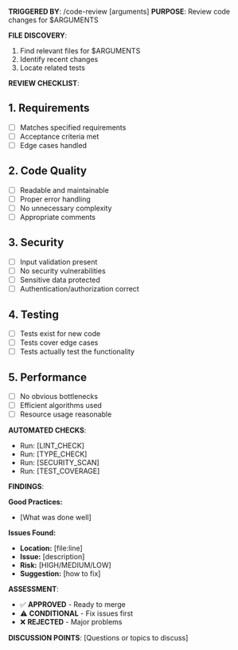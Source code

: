 **TRIGGERED BY**: /code-review [arguments]
**PURPOSE**: Review code changes for $ARGUMENTS

**FILE DISCOVERY**:
1. Find relevant files for $ARGUMENTS
2. Identify recent changes
3. Locate related tests

**REVIEW CHECKLIST**:

## 1. Requirements
- [ ] Matches specified requirements
- [ ] Acceptance criteria met
- [ ] Edge cases handled

## 2. Code Quality
- [ ] Readable and maintainable
- [ ] Proper error handling
- [ ] No unnecessary complexity
- [ ] Appropriate comments

## 3. Security
- [ ] Input validation present
- [ ] No security vulnerabilities
- [ ] Sensitive data protected
- [ ] Authentication/authorization correct

## 4. Testing
- [ ] Tests exist for new code
- [ ] Tests cover edge cases
- [ ] Tests actually test the functionality

## 5. Performance
- [ ] No obvious bottlenecks
- [ ] Efficient algorithms used
- [ ] Resource usage reasonable

**AUTOMATED CHECKS**:
- Run: [LINT_CHECK]
- Run: [TYPE_CHECK]
- Run: [SECURITY_SCAN]
- Run: [TEST_COVERAGE]

**FINDINGS**:

**Good Practices:**
- [What was done well]

**Issues Found:**
- **Location:** [file:line]
- **Issue:** [description]
- **Risk:** [HIGH/MEDIUM/LOW]
- **Suggestion:** [how to fix]

**ASSESSMENT**:
- ✅ **APPROVED** - Ready to merge
- ⚠️ **CONDITIONAL** - Fix issues first
- ❌ **REJECTED** - Major problems

**DISCUSSION POINTS**:
[Questions or topics to discuss]
